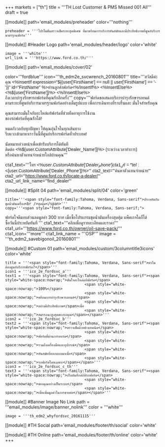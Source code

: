 +++
markets = ["th"]
title = '''TH Lost Customer & PMS Missed 001 All'''
draft = true

[[module]]
path='email_modules/preheader'
color='''nothing'''

	preheader = '''โปรโมชั่นตรวจเช็คระยะสุดพิเศษ ที่มาพร้อมการบริการทันสมัยและมีประสิทธิภาพที่ศูนย์บริการมาตรฐานฟอร์ด'''

[[module]] #Header Logo
path='email_modules/header/logo'
color='white'

	image = '''white'''
	url_link = '''https://www.ford.co.th/'''

[[module]]
path='email_modules/cover/02'

color='''fordblue'''
icon='''th_edm2e_svcwrench_20160801'''
title='''<span style="font-family:Tahoma, Verdana, Sans-serif">สวัสดีค่ะ คุณ <%InsertIf expression="${(user['FirstName'] == null || user['FirstName'] == '-')}" id="FirstName" %>ท่านลูกค้าฟอร์ด<%/InsertIf%> <%InsertElse%> <%${user['FirstName']}%> <%/InsertElse%><br />ถึงเวลาบำรุงรักษารถฟอร์ดที่คุณรักอีกครั้ง</span>'''
copy='''<span style="font-family:Tahoma, Verdana, Sans-serif"><span style="white-space:nowrap;">ฟอร์ดขอเสนอบริการบำรุงรักษารถยนต์</span> <br />
<span style="white-space:nowrap;"> ตามระยะที่ศูนย์บริการมาตรฐานฟอร์ดอย่างเต็มรูปแบบ</span> 
<span style="white-space:nowrap;"> เพื่อการเดินทางที่ราบรื่น</span>และ
<span style="white-space:nowrap;">มั่นใจสำหรับคุณ</span>
<br /><br />
<span style="white-space:nowrap;">คุณสามารถมั่นใจกับอะไหล่แท้ฟอร์ดที่ช่วยยืดอายุการใช้งาน</span><br />
<span style="white-space:nowrap;">ของรถฟอร์ดที่คุณรักได้!</span>
<br /><br />
<span style="white-space:nowrap;">หมดกังวลกับทุกปัญหา ให้คุณอุ่นใจในทุกเส้นทาง</span><br />
<span style="white-space:nowrap;">รีบแวะเข้ามาหาเราวันนี้ที่ศูนย์บริการฟอร์ดทั่วประเทศ!</span><br /><br />
<span style="white-space:nowrap;">นัดหมายล่วงหน้าเพื่อเข้ารับบริการได้ทันที</span> <br />
<span style="white-space:nowrap;">ติดต่อ <%${user.CustomAttribute['Dealer_Name']}%></span> <span style="white-space:nowrap;">(ระหว่างเวลาทำการ)</span><br />
<span style="white-space:nowrap;">หรือค้นหาตัวแทนจำหน่ายใกล้บ้านคุณ</span></span>'''

cta1_text='''<span style="font-family:Tahoma, Verdana, Sans-serif">โทร <%${user.CustomAttribute['Dealer_Phone']}%></span>'''
cta1_url='''tel:<%${user.CustomAttribute['Dealer_Phone']}%>'''
cta2_text='''<span style="font-family:Tahoma, Verdana, Sans-serif">ค้นหาตัวแทนจำหน่าย</span>'''
cta2_url='''https://www.ford.co.th/locate-a-dealer/'''
cta2_url_link_name='''find_dealer'''


[[module]] #Split 04
path='email_modules/split/04'
color='green'

	title='''<span style="font-family:Tahoma, Verdana, Sans-serif">ประหยัดกับชุดน้ำมันเครื่อง<br />สุดคุ้ม</span>'''
	copy='''<span style="font-family:Tahoma, Verdana, Sans-serif;">
<span style="white-space:nowrap">ฟอร์ดใจดีมอบส่วนลดมูลค่า 300 บาท</span>
<span style="white-space:nowrap">เมื่อซื้อโปรแกรมชุดน้ำมันเครื่องสุดคุ้ม</span>
<span style="white-space:nowrap">แพ็คเกจใดก็ได้</span>
<span style="white-space:nowrap">ซื้อวันนี้ประหยัดทันที</span>
</span>'''
	cta1_text='''<span style="font-family:Tahoma, Verdana, Sans-serif">คลิกเพื่อดูรายละเอียดและราคา</span>'''
cta1_url='''https://www.ford.co.th/owner/oil-save-pack/'''
cta1_icon='''more'''
cta1_link_name = '''OSP'''
image = '''th_edm2_savebigonoil_20160801'''


[[module]] #Custom 01
path='email_modules/custom/3columntitle3icons'
color='white'

	title = '''<span style="font-family:Tahoma, Verdana, Sans-serif">ทำไมต้องศูนย์บริการฟอร์ด?</span>'''
	icon1 = '''ico_2e_fordsvc_a'''
	text1 = '''<span style="font-family:Tahoma, Verdana, Sans-serif"><span style="white-space:nowrap;">มั่นใจอะไหล่แท้ฟอร์ด</span> 
										<span style="white-space:nowrap;">100%</span>
										<span style="white-space:nowrap;">พร้อมการบำรุงรักษารถยนต์</span>
										<span style="white-space:nowrap;">อย่างมีประสิทธิภาพ</span>เพื่อ
										<span style="white-space:nowrap;">สมรรถนะสูงสุดของรถคุณ</span></span>'''
	icon2 = '''ico_2e_fordsvc_b'''
	text2 = '''<span style="font-family:Tahoma, Verdana, Sans-serif"><span style="white-space:nowrap;">ตรวจเช็คด้วยช่างเทคนิค</span> 
										<span style="white-space:nowrap;">ฟอร์ดที่ผ่านการอบรม</span> 
										<span style="white-space:nowrap;">รวมถึงเครื่องมือและอุปกรณ์</span> 
										<span style="white-space:nowrap;">ทันสมัยที่ออกแบบมาเพื่อ</span>
										<span style="white-space:nowrap;">รถฟอร์ดโดยเฉพาะ</span></span>'''
	icon3 = '''ico_2e_fordsvc_c_th'''
	text3 = '''<span style="font-family:Tahoma, Verdana, Sans-serif"><span style="white-space:nowrap;">เก็บบันทึกสถิติรถฟอร์ด</span> 
										<span style="white-space:nowrap;">ของคุณอย่างเป็นระบบ</span> 
										<span style="white-space:nowrap;">เพื่อเพิ่มมูลค่าในการขายต่อ</span></span>'''

[[module]] #Banner Image No Link
path = '''email_modules/image/banner_nolink'''
color = '''white'''

	image = '''th_edm2_whyfordsvc_20161115'''


[[module]] #TH Social
path='email_modules/footer/th/social'
color='white'

[[module]] #TH Online
path='email_modules/footer/th/online'
color='white'
+++